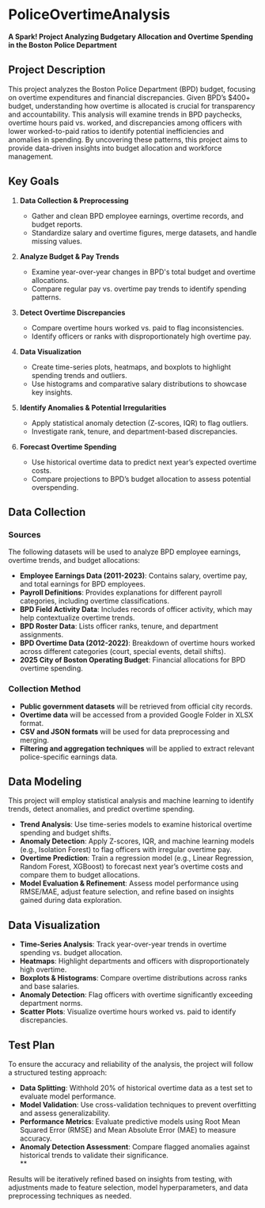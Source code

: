 # PoliceOvertimeAnalysis  
**A Spark! Project Analyzing Budgetary Allocation and Overtime Spending in the Boston Police Department**  


## **Project Description**  
This project analyzes the Boston Police Department (BPD) budget, focusing on overtime expenditures and financial discrepancies. Given BPD’s $400+ budget, understanding how overtime is allocated is crucial for transparency and accountability. This analysis will examine trends in BPD paychecks, overtime hours paid vs. worked, and discrepancies among officers with lower worked-to-paid ratios to identify potential inefficiencies and anomalies in spending. By uncovering these patterns, this project aims to provide data-driven insights into budget allocation and workforce management.  


## **Key Goals**  

1. **Data Collection & Preprocessing**  
   - Gather and clean BPD employee earnings, overtime records, and budget reports.  
   - Standardize salary and overtime figures, merge datasets, and handle missing values.  

2. **Analyze Budget & Pay Trends**  
   - Examine year-over-year changes in BPD's total budget and overtime allocations.  
   - Compare regular pay vs. overtime pay trends to identify spending patterns.  

3. **Detect Overtime Discrepancies**  
   - Compare overtime hours worked vs. paid to flag inconsistencies.  
   - Identify officers or ranks with disproportionately high overtime pay.  

4. **Data Visualization**  
   - Create time-series plots, heatmaps, and boxplots to highlight spending trends and outliers.  
   - Use histograms and comparative salary distributions to showcase key insights.  

5. **Identify Anomalies & Potential Irregularities**  
   - Apply statistical anomaly detection (Z-scores, IQR) to flag outliers.  
   - Investigate rank, tenure, and department-based discrepancies.  

6. **Forecast Overtime Spending**  
   - Use historical overtime data to predict next year’s expected overtime costs.  
   - Compare projections to BPD’s budget allocation to assess potential overspending.  


## **Data Collection**  

### **Sources**  
The following datasets will be used to analyze BPD employee earnings, overtime trends, and budget allocations:  
- **Employee Earnings Data (2011-2023)**: Contains salary, overtime pay, and total earnings for BPD employees.  
- **Payroll Definitions**: Provides explanations for different payroll categories, including overtime classifications.  
- **BPD Field Activity Data**: Includes records of officer activity, which may help contextualize overtime trends.  
- **BPD Roster Data**: Lists officer ranks, tenure, and department assignments.  
- **BPD Overtime Data (2012-2022)**: Breakdown of overtime hours worked across different categories (court, special events, detail shifts).  
- **2025 City of Boston Operating Budget**: Financial allocations for BPD overtime spending.  

### **Collection Method**  
- **Public government datasets** will be retrieved from official city records.  
- **Overtime data** will be accessed from a provided Google Folder in XLSX format.  
- **CSV and JSON formats** will be used for data preprocessing and merging.  
- **Filtering and aggregation techniques** will be applied to extract relevant police-specific earnings data.  

## **Data Modeling**  

This project will employ statistical analysis and machine learning to identify trends, detect anomalies, and predict overtime spending.  

- **Trend Analysis**: Use time-series models to examine historical overtime spending and budget shifts.  
- **Anomaly Detection**: Apply Z-scores, IQR, and machine learning models (e.g., Isolation Forest) to flag officers with irregular overtime pay.  
- **Overtime Prediction**: Train a regression model (e.g., Linear Regression, Random Forest, XGBoost) to forecast next year’s overtime costs and compare them to budget allocations.  
- **Model Evaluation & Refinement**: Assess model performance using RMSE/MAE, adjust feature selection, and refine based on insights gained during data exploration.  


## **Data Visualization**  
- **Time-Series Analysis**: Track year-over-year trends in overtime spending vs. budget allocation.  
- **Heatmaps**: Highlight departments and officers with disproportionately high overtime.  
- **Boxplots & Histograms**: Compare overtime distributions across ranks and base salaries.  
- **Anomaly Detection**: Flag officers with overtime significantly exceeding department norms.  
- **Scatter Plots**: Visualize overtime hours worked vs. paid to identify discrepancies.  


## **Test Plan**  

To ensure the accuracy and reliability of the analysis, the project will follow a structured testing approach:  

- **Data Splitting**: Withhold 20% of historical overtime data as a test set to evaluate model performance.  
- **Model Validation**: Use cross-validation techniques to prevent overfitting and assess generalizability.  
- **Performance Metrics**: Evaluate predictive models using Root Mean Squared Error (RMSE) and Mean Absolute Error (MAE) to measure accuracy.  
- **Anomaly Detection Assessment**: Compare flagged anomalies against historical trends to validate their significance.  
**

Results will be iteratively refined based on insights from testing, with adjustments made to feature selection, model hyperparameters, and data preprocessing techniques as needed.  


